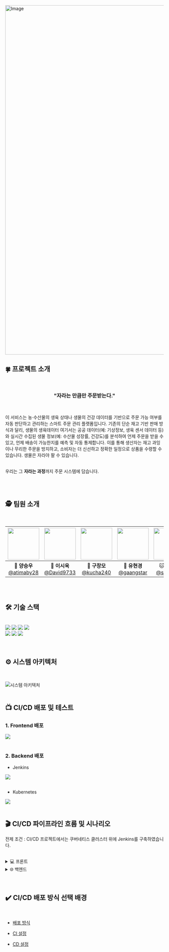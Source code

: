 <img width="3312" height="1107" alt="Image" src="https://github.com/user-attachments/assets/319894c4-7d18-4be0-afa1-598fb2517989" />
<br>

## 🍀 프로젝트 소개
<br>
<div>
  <h3 align="center">
    "자라는 만큼만 주문받는다."
  </h3>
</div>

 <br>

이 서비스는 농·수산물의 생육 상태나 생물의 건강 데이터를 기반으로 주문 가능 여부를
자동 판단하고 관리하는 스마트 주문 관리 플랫폼입니다.
기존의 단순 재고 기반 판매 방식과 달리, 생물의 생육데이터 여기서는 공공 데이터(예:
기상정보, 생육 센서 데이터 등)와 실시간 수집된 생물 정보(예: 수산물 성장률, 건강도)를
분석하여 언제 주문을 받을 수 있고, 언제 배송이 가능한지를 예측 및 자동 통제합니다.
이를 통해 생산자는 재고 과잉이나 무리한 주문을 방지하고, 소비자는 더 신선하고 정확한
일정으로 상품을 수령할 수 있습니다.
생물은 자라야 팔 수 있습니다. <br><br>

우리는 그 **자라는 과정**까지 주문 시스템에 담습니다.

<br><br>


## 🕵️ 팀원 소개
<br>
<div align="center">

| <img src="https://avatars.githubusercontent.com/u/149382180?v=4" width="100" height="100"/> | <img src="https://avatars.githubusercontent.com/u/96688099?v=4" width="100" height="100"/> | <img src="https://avatars.githubusercontent.com/u/195714592?v=4" width="100" height="100"/> | <img src="https://avatars.githubusercontent.com/u/92301360?v=4" width="100" height="100"/> | <img src="https://avatars.githubusercontent.com/u/201225844?v=4" width="100" height="100"/> |
| :-----------------------------------------------------------------------------------------: | :----------------------------------------------------------------------------------------: | :-----------------------------------------------------------------------------------------: | :----------------------------------------------------------------------------------------: | :-----------------------------------------------------------------------------------------: |
|                 🦊 **양승우**<br/>[@atimaby28](https://github.com/miyad927)                 |                🐻 **이시욱**<br/>[@David9733](https://github.com/David9733)                |                 🦎 **구창모**<br/>[@kucha240](https://github.com/kucha240)                  |                🐰 **유현경**<br/>[@gaangstar](https://github.com/gaangstar)                |                  🐱 **윤소민**<br/>[@somminn](https://github.com/somminn)                   |

</div>

<br><br>


## 🛠️ 기술 스택
<br>
<div>
  <img src="https://img.shields.io/badge/git-F05032?style=for-the-badge&logo=git&logoColor=white">
  <img src="https://img.shields.io/badge/github-181717?style=for-the-badge&logo=github&logoColor=white">
  <img src="https://img.shields.io/badge/figma-F24E1E?style=for-the-badge&logo=figma&logoColor=white">
  <img src="https://img.shields.io/badge/discord-5865F2?style=for-the-badge&logo=discord&logoColor=white">
</div>
<div>
  <img src="https://img.shields.io/badge/docker-2496ED?style=for-the-badge&logo=docker&logoColor=white">
  <img src="https://img.shields.io/badge/kubernetes-326CE5?style=for-the-badge&logo=kubernetes&logoColor=white">
  <img src="https://img.shields.io/badge/jenkins-D24939?style=for-the-badge&logo=jenkins&logoColor=white">
</div>
<br><br>


## ⚙️ 시스템 아키텍처

<br>

![시스템 아키텍처](https://github.com/user-attachments/assets/6c7f1441-682d-4c4c-b11c-ee258e7b1d69)
<br><br>

## 📺 CI/CD 배포 및 테스트
### 1. Frontend 배포
<img src="https://github.com/user-attachments/assets/1ad41dd4-f64c-4086-9b8f-cc85a1f5f75f">
<br><br>

### 2. Backend 배포
- Jenkins 
<img src="https://github.com/user-attachments/assets/162ebe49-deaa-4c04-af58-69a9689fa2a3">
<br><br>

- Kubernetes
<img src="https://github.com/user-attachments/assets/3a8cb0c2-f6e5-4f3d-8b34-46015fba81f4">
<br><br>



## 🎬 CI/CD 파이프라인 흐름 및 시나리오

전제 조건 : CI/CD 프로젝트에서는 쿠버네티스 클러스터 위에 Jenkins를 구축하였습니다. <br><br>
<details>
<summary>💻 프론트</summary>
  
1. **코드 변경 및 Push/Merge**
   - 프론트엔드 소스코드를 GitHub 원격 레포지토리에 Push하거나 main 브랜치에 Merge합니다.
   - GitHub WebHook을 통해 Jenkins 파이프라인 실행이 트리거가 됩니다.

2. **Jenkins Pipeline 실행**
   - Git Clone: GitHub 저장소의 최신 코드를 Jenkins 워크스페이스로 가져옵니다.
   - Node 빌드: npm install && npm run build 실행, 정적 산출물(dist/) 생성
   - Kaniko 빌드 & Docker Hub Push: Nginx 베이스 이미지 기반 Dockerfile을 활용, Kaniko로 컨테이너 이미지를 빌드하여 Docker Hub에 Push
   - 쿠버네티스 배포: Deployment 및 Ingress 리소스 적용, 새로운 프론트엔드 버전 배포

3. **Canary 배포 적용**
   - 일부 사용자(20%)에게 먼저 배포
   - UI 및 사용자 경험을 실제로 검증
   - 안정성이 확인되면 트래픽 100%로 확장하여 전체 사용자에게 배포

4. **최종 서비스 제공**
   - 사용자는 무중단으로 업데이트된 UI를 경험
   - Canary 과정에서 문제가 생기면 빠른 롤백 가능<br><br>  

</details>  
   
   
<details>
<summary>🌐 백엔드</summary>
  
1. **코드 변경 및 Push/Merge**
   - 백엔드 소스코드를 GitHub 원격 저장소에 Push하거나 main 브랜치에 Merge합니다.
   - GitHub WebHook 이벤트가 발생하면 Jenkins 파이프라인이 자동으로 실행됩니다.
     
2. **Jenkins Pipeline 실행**
   - Git Clone: Jenkins가 GitHub 저장소에서 최신 코드를 가져옵니다.
   - Gradle 빌드: ./gradlew clean bootJar 실행, JAR 산출물(build/libs/*.jar) 생성
   - Kaniko 빌드 & Docker Hub Push: JRE 베이스 Dockerfile을 활용, Kaniko로 컨테이너 이미지를 빌드하여 Docker Hub에 Push

3. **Blue-Green 배포 적용**
   - 기존 버전(Blue)과 새로운 버전(Green)을 동시에 실행
   - Blue → Green 으로 전환
   - 문제가 발생하면 즉시 구버전으로 롤백 가능
  
4. **안정성 검증**
   - Readiness Probe / Liveness Probe: 애플리케이션 정상 기동 여부
   - 배포 후에도 서비스 장애 없이 일관된 성능과 안정성 보장
  
5. **최종 서비스 제공**
   - 무중단 배포 환경에서 사용자에게 안정적이고 일관된 백엔드 서비스를 제공

</details> 
<br><br>


## ✔️ CI/CD 배포 방식 선택 배경

<br>

 -  [배포 방식](https://github.com/beyond-sw-camp/be17-4th-OrderLabs-GrowOrders/wiki/%EB%B0%B0%ED%8F%AC-%EB%B0%A9%EC%8B%9D-%EC%84%A4%EC%A0%95)  
   
 -  [CI 설정](https://github.com/beyond-sw-camp/be17-4th-OrderLabs-GrowOrders/wiki/CI-%EC%84%A4%EC%A0%95)  
   
 -  [CD 설정](https://github.com/beyond-sw-camp/be17-4th-OrderLabs-GrowOrders/wiki/CD-%EC%84%A4%EC%A0%95)  

<br><br>























































